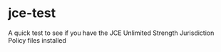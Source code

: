# jce-test
A quick test to see if you have the JCE Unlimited Strength Jurisdiction Policy files installed
